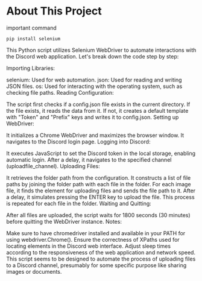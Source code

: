 # About This Project
important command
```
pip install selenium
```
This Python script utilizes Selenium WebDriver to automate interactions with the Discord web application. Let's break down the code step by step:

Importing Libraries:

selenium: Used for web automation.
json: Used for reading and writing JSON files.
os: Used for interacting with the operating system, such as checking file paths.
Reading Configuration:

The script first checks if a config.json file exists in the current directory.
If the file exists, it reads the data from it. If not, it creates a default template with "Token" and "Prefix" keys and writes it to config.json.
Setting up WebDriver:

It initializes a Chrome WebDriver and maximizes the browser window.
It navigates to the Discord login page.
Logging into Discord:

It executes JavaScript to set the Discord token in the local storage, enabling automatic login.
After a delay, it navigates to the specified channel (uploadfile_channel).
Uploading Files:

It retrieves the folder path from the configuration.
It constructs a list of file paths by joining the folder path with each file in the folder.
For each image file, it finds the element for uploading files and sends the file path to it.
After a delay, it simulates pressing the ENTER key to upload the file.
This process is repeated for each file in the folder.
Waiting and Quitting:

After all files are uploaded, the script waits for 1800 seconds (30 minutes) before quitting the WebDriver instance.
Notes:

Make sure to have chromedriver installed and available in your PATH for using webdriver.Chrome().
Ensure the correctness of XPaths used for locating elements in the Discord web interface.
Adjust sleep times according to the responsiveness of the web application and network speed.
This script seems to be designed to automate the process of uploading files to a Discord channel, presumably for some specific purpose like sharing images or documents.
